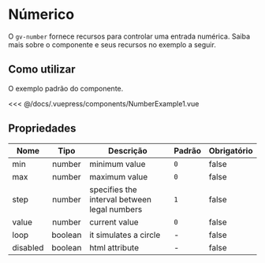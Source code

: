 # Númerico

O `gv-number` fornece recursos para controlar uma entrada numérica. Saiba mais sobre o componente e seus recursos no exemplo a seguir.

## Como utilizar

O exemplo padrão do componente.

<number-example-1 />

<<< @/docs/.vuepress/components/NumberExample1.vue

## Propriedades

| Nome     |  Tipo   | Descrição                                    | Padrão | Obrigatório |
| -------- | :-----: | -------------------------------------------- | ------ | ----------- |
| min      | number  | minimum value                                | `0`    | false       |
| max      | number  | maximum value                                | `0`    | false       |
| step     | number  | specifies the interval between legal numbers | `1`    | false       |
| value    | number  | current value                                | `0`    | false       |
| loop     | boolean | it simulates a circle                        | -      | false       |
| disabled | boolean | html attribute                               | -      | false       |
